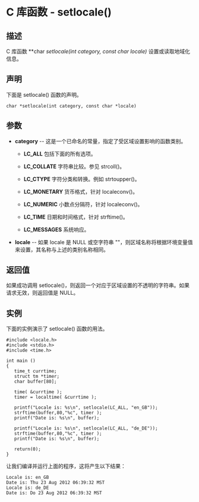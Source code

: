 
# C 库函数 - setlocale()

  

## 描述

C 库函数 **char *setlocale(int category, const char *locale)** 设置或读取地域化信息。

## 声明

下面是 setlocale() 函数的声明。

```
char *setlocale(int category, const char *locale)

```

## 参数

*   **category** -- 这是一个已命名的常量，指定了受区域设置影响的函数类别。

    *   **LC_ALL** 包括下面的所有选项。

    *   **LC_COLLATE** 字符串比较。参见 strcoll()。

    *   **LC_CTYPE** 字符分类和转换。例如 strtoupper()。

    *   **LC_MONETARY** 货币格式，针对 localeconv()。

    *   **LC_NUMERIC** 小数点分隔符，针对 localeconv()。

    *   **LC_TIME** 日期和时间格式，针对 strftime()。

    *   **LC_MESSAGES** 系统响应。

*   **locale** -- 如果 locale 是 NULL 或空字符串 ""，则区域名称将根据环境变量值来设置，其名称与上述的类别名称相同。

## 返回值

如果成功调用 setlocale()，则返回一个对应于区域设置的不透明的字符串。如果请求无效，则返回值是 NULL。

## 实例

下面的实例演示了 setlocale() 函数的用法。

```
#include <locale.h>
#include <stdio.h>
#include <time.h>

int main ()
{
   time_t currtime;
   struct tm *timer;
   char buffer[80];

   time( &currtime );
   timer = localtime( &currtime );

   printf("Locale is: %s\n", setlocale(LC_ALL, "en_GB"));
   strftime(buffer,80,"%c", timer );
   printf("Date is: %s\n", buffer);

   printf("Locale is: %s\n", setlocale(LC_ALL, "de_DE"));
   strftime(buffer,80,"%c", timer );
   printf("Date is: %s\n", buffer);

   return(0);
}

```

让我们编译并运行上面的程序，这将产生以下结果：

```
Locale is: en_GB
Date is: Thu 23 Aug 2012 06:39:32 MST
Locale is: de_DE
Date is: Do 23 Aug 2012 06:39:32 MST

```

  

